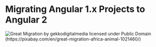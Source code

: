# Migrating Angular 1.x Projects to Angular 2

![Great Migration by gekkodigitalmedia licensed under Public Domain (https://pixabay.com/en/great-migration-africa-animal-1021460/)](../images/migration.jpg)
